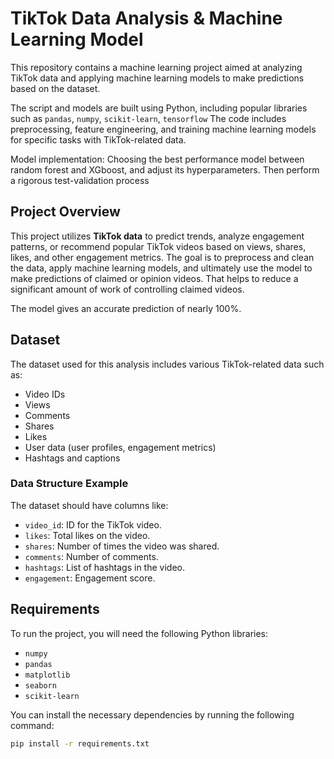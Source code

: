 # TikTok Data Analysis & Machine Learning Model

This repository contains a machine learning project aimed at analyzing TikTok data and applying machine learning models to make predictions based on the dataset.

The script and models are built using Python, including popular libraries such as `pandas`, `numpy`, `scikit-learn`, `tensorflow` The code includes preprocessing, feature engineering, and training machine learning models for specific tasks with TikTok-related data.

Model implementation: Choosing the best performance model between random forest and XGboost, and adjust its hyperparameters. Then perform a rigorous test-validation process

## Project Overview

This project utilizes **TikTok data** to predict trends, analyze engagement patterns, or recommend popular TikTok videos based on views, shares, likes, and other engagement metrics. The goal is to preprocess and clean the data, apply machine learning models, and ultimately use the model to make predictions of claimed or opinion videos. That helps to reduce a significant amount of work of controlling claimed videos.

The model gives an accurate prediction of nearly 100%.

## Dataset

The dataset used for this analysis includes various TikTok-related data such as:

- Video IDs
- Views
- Comments
- Shares
- Likes
- User data (user profiles, engagement metrics)
- Hashtags and captions

### Data Structure Example

The dataset should have columns like:

- `video_id`: ID for the TikTok video.
- `likes`: Total likes on the video.
- `shares`: Number of times the video was shared.
- `comments`: Number of comments.
- `hashtags`: List of hashtags in the video.
- `engagement`: Engagement score.

## Requirements

To run the project, you will need the following Python libraries:

- `numpy`
- `pandas`
- `matplotlib`
- `seaborn`
- `scikit-learn`

You can install the necessary dependencies by running the following command:

```bash
pip install -r requirements.txt
